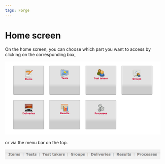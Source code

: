 ```yaml
---
tags: Forge
---
```


Home screen
===========

On the home screen, you can choose which part you want to access by clicking on the corresponding box,

![](resources/First_screen.png)

or via the menu bar on the top.

![](resources/Menubar_firstscreen.png)

